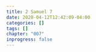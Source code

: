 ```yaml
---
title: 2 Samuel 7
date: 2020-04-12T12:42:09-04:00
categories: []
tags: []
chapter: "007"
inprogress: false
---
```


